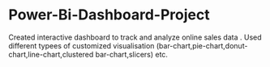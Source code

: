 # Power-Bi-Dashboard-Project
Created interactive dashboard to track and analyze online sales data .
Used different typees of customized visualisation (bar-chart,pie-chart,donut-chart,line-chart,clustered bar-chart,slicers) etc.
